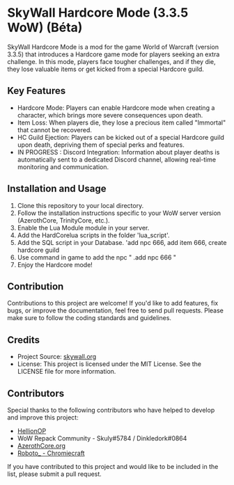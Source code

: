 # SkyWall Hardcore Mode (3.3.5 WoW) (Béta)

SkyWall Hardcore Mode is a mod for the game World of Warcraft (version 3.3.5) that introduces a Hardcore game mode for players seeking an extra challenge. In this mode, players face tougher challenges, and if they die, they lose valuable items or get kicked from a special Hardcore guild.

## Key Features

- Hardcore Mode: Players can enable Hardcore mode when creating a character, which brings more severe consequences upon death.
- Item Loss: When players die, they lose a precious item called "Immortal" that cannot be recovered.
- HC Guild Ejection: Players can be kicked out of a special Hardcore guild upon death, depriving them of special perks and features.
- IN PROGRESS : Discord Integration: Information about player deaths is automatically sent to a dedicated Discord channel, allowing real-time monitoring and communication.

## Installation and Usage

1. Clone this repository to your local directory.
2. Follow the installation instructions specific to your WoW server version (AzerothCore, TrinityCore, etc.).
3. Enable the Lua Module module in your server.
4. Add the HardCorelua scripts in the folder 'lua_script'.
5. Add the SQL script in your Database. 'add npc 666, add item 666, create hardcore guild
6. Use command in game to add the npc " .add npc 666 "
8. Enjoy the Hardcore mode!

## Contribution

Contributions to this project are welcome! If you'd like to add features, fix bugs, or improve the documentation, feel free to send pull requests. Please make sure to follow the coding standards and guidelines.

## Credits

- Project Source: [skywall.org](https://skywall.org)
- License: This project is licensed under the MIT License. See the LICENSE file for more information.

## Contributors

Special thanks to the following contributors who have helped to develop and improve this project:

- [HellionOP](https://github.com/HellionOP/Lua-HardcoreMode)
- WoW Repack Community - Skuly#5784 / Dinkledork#0864 
- [AzerothCore.org](https://github.com/AzerothCore)
- [Roboto_ - Chromiecraft]( https://chromiecraft.com )


If you have contributed to this project and would like to be included in the list, please submit a pull request.

